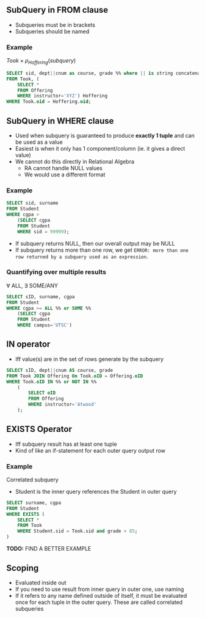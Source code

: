 ## SubQuery in FROM clause
- Subqueries must be in brackets
- Subqueries should be named
### Example
$Took \times \rho_{Hoffering}{(subquery)}$
```sql
SELECT sid, dept||cnum as course, grade %% where || is string concatenation %%
FROM Took, (
	SELECT *
	FROM Offering
	WHERE instructor='XYZ') Hoffering
WHERE Took.oid = Hoffering.oid;
```

## SubQuery in WHERE clause
- Used when subquery is guaranteed to produce **exactly 1 tuple** and can be used as a value
- Easiest is when it only has 1 component/column (ie. it gives a direct value)
- We cannot do this directly in Relational Algebra
	- RA cannot handle NULL values
	- We would use a different format
### Example
```sql
SELECT sid, surname
FROM Student
WHERE cgpa >
	(SELECT cgpa
	FROM Student
	WHERE sid = 99999);
```
- If subquery returns NULL, then our overall output may be NULL
- If subquery returns more than one row, we get `ERROR: more than one row returned by a subquery used as an expression`.
### Quantifying over multiple results
$\forall$ ALL, $\exists$ SOME/ANY
```sql
SELECT sID, surname, cgpa
FROM Student
WHERE cgpa >= ALL %% or SOME %%
	(SELECT cgpa
	FROM Student
	WHERE campus='UTSC')
```
## IN operator
- Iff value(s) are in the set of rows generate by the subquery
```sql
SELECT sID, dept||cnum AS course, grade
FROM Took JOIN Offering On Took.oID = Offering.oID
WHERE Took.oID IN %% or NOT IN %%
	(
		SELECT oID
		FROM Offering
		WHERE instructor='Atwood'
	);
```
## EXISTS Operator
- Iff subquery result has at least one tuple
- Kind of like an if-statement for each outer query output row
### Example
Correlated subquery
- Student is the inner query references the Student in outer query
```sql
SELECT surname, cgpa
FROM Student
WHERE EXISTS (
	SELECT *
	FROM Took
	WHERE Student.sid = Took.sid and grade > 85; 
)
```
**TODO:** FIND A BETTER EXAMPLE
## Scoping
- Evaluated inside out
- If you need to use result from inner query in outer one, use naming
- If it refers to any name defined outside of itself, it must be evaluated once for each tuple
in the outer query. These are called correlated subqueries